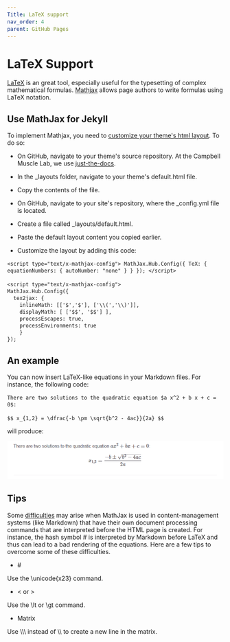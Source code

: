 ```yaml
---
Title: LaTeX support
nav_order: 4
parent: GitHub Pages
---
```


# LaTeX Support

[LaTeX](http://www.latex-project.org/) is an great tool, especially useful for the typesetting of complex mathematical formulas. [Mathjax](http://docs.mathjax.org/en/latest/basic/mathjax.html) allows page authors to write formulas using LaTeX notation.

## Use MathJax for Jekyll

To implement Mathjax, you need to [customize your theme's html layout](https://help.github.com/en/github/working-with-github-pages/adding-a-theme-to-your-github-pages-site-using-jekyll). To do so:

* On GitHub, navigate to your theme's source repository. At the Campbell Muscle Lab, we use [just-the-docs](https://pmarsceill.github.io/just-the-docs/).

* In the \_layouts folder, navigate to your theme's default.html file.

* Copy the contents of the file.

* On GitHub, navigate to your site's repository, where the \_config.yml file is located.

* Create a file called \_layouts/default.html.

* Paste the default layout content you copied earlier.

* Customize the layout by adding this code:

````
<script type="text/x-mathjax-config"> MathJax.Hub.Config({ TeX: { equationNumbers: { autoNumber: "none" } } }); </script> 

<script type="text/x-mathjax-config">
MathJax.Hub.Config({
  tex2jax: {
	inlineMath: [['$','$'], ['\\(','\\)']],
	displayMath: [ ['$$', '$$'] ],
	processEscapes: true,
	processEnvironments: true
	}
}); 
```` 
## An example

You can now insert LaTeX-like equations in your Markdown files. For instance, the following code:

````
There are two solutions to the quadratic equation $a x^2 + b x + c = 0$:

$$ x_{1,2} = \dfrac{-b \pm \sqrt{b^2 - 4ac}}{2a} $$
````

will produce:

![Latex equation](equations.png)

## Tips

Some [difficulties](http://docs.mathjax.org/en/latest/input/tex/html.html#interactions-with-content-management-systems) may arise when MathJax is used in content-management systems (like Markdown) that have their own document processing commands that are interpreted before the HTML page is created. For instance, the hash symbol \# is interpreted by Markdown before LaTeX and thus can lead to a bad rendering of the equations. Here are a few tips to overcome some of these difficulties.

* \#
	
Use the \unicode{x23} command.
	
* \< or \>
	
Use the \lt or \gt command.
	
* Matrix 
	
Use \\\\\ instead of \\\ to create a new line in the matrix.






